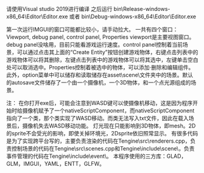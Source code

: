 请使用Visual studio 2019进行编译
之后运行 bin\Release-windows-x86_64\Editor\Editor.exe
或者 bin\Debug-windows-x86_64\Editor\Editor.exe

第一次运行IMGUI的窗口可能都比较小，请手动拉大。
一共有四个窗口：Viewport, debug panel, control panel, Properties
viewport是主要视图窗口。debug panel没啥用，目前只能看游戏运行速度。control panel控制着当前场景，可以通过点击其上面的“Create Entity”按钮创建游戏物体，右键点击列表中的游戏物体可以将其删除，左键点击列表中的游戏物体可以将其选中，左键单击空白处可以取消选中。Properties控制着被选中的物体，可以添加·删除和编辑组件。
此外，option菜单中可以储存和读取储存在asset\scene\文件夹中的场景。默认的autosave文件储存了一个由一个摄像机，一个3D物体，和一个点光源组成的场景。

注：
在你打开exe后，可能会注意到WASD键可以使摄像机移动，这是因为程序开始时给摄像机赋予了一个nativeScriptComponent，而nativeScriptComponent指向了一个类，那个类实现了WASD移动。而类无法写入txt文件，因此在载入场景后，摄像机失去WASD移动功能。
灯光现在只能影响到3D物体，即mesh。2D的sprite不会受光的影响，即使关掉环境光，2Dsprite依旧照常显示。
有很多代码是为了实现跨平台写的，主要负责渲染的代码在Tengine\src\renderers.cpp，负责控制场景的代码在Tengine\src\scenes.cpp和Tengine\include\scene\，负责事件管理的代码在Tengine\include\event\。
本程序使用的三方库：GLAD，GLM，IMGUI，YAML，ENTT，GLFW。